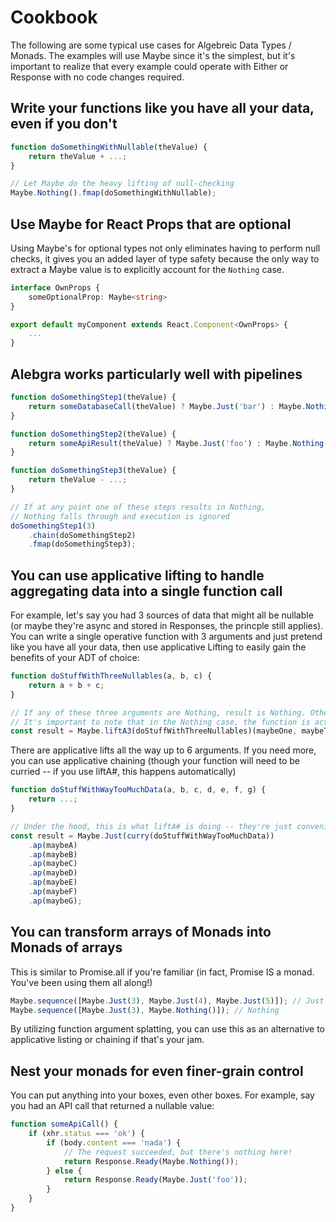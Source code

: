 # Cookbook

The following are some typical use cases for Algebreic Data Types / Monads. The examples will use Maybe since it's the simplest, but
it's important to realize that every example could operate with Either or Response with no code changes required.

## Write your functions like you have all your data, even if you don't

```js
function doSomethingWithNullable(theValue) {
    return theValue + ...;
}

// Let Maybe do the heavy lifting of null-checking
Maybe.Nothing().fmap(doSomethingWithNullable);
```

## Use Maybe for React Props that are optional

Using Maybe's for optional types not only eliminates having to perform null checks, it gives you an added layer of type
safety because the only way to extract a Maybe value is to explicitly account for the `Nothing` case.

```ts
interface OwnProps {
    someOptionalProp: Maybe<string>
}

export default myComponent extends React.Component<OwnProps> {
    ...
}
```

## Alebgra works particularly well with pipelines

```js
function doSomethingStep1(theValue) {
    return someDatabaseCall(theValue) ? Maybe.Just('bar') : Maybe.Nothing();
}

function doSomethingStep2(theValue) {
    return someApiResult(theValue) ? Maybe.Just('foo') : Maybe.Nothing();
}

function doSomethingStep3(theValue) {
    return theValue - ...;
}

// If at any point one of these steps results in Nothing,
// Nothing falls through and execution is ignored
doSomethingStep1(3)
    .chain(doSomethingStep2)
    .fmap(doSomethingStep3);
```

## You can use applicative lifting to handle aggregating data into a single function call

For example, let's say you had 3 sources of data that might all be nullable
(or maybe they're async and stored in Responses, the princple still applies).
You can write a single operative function with 3 arguments and just pretend like you have all your data,
then use applicative Lifting to easily gain the benefits of your ADT of choice:

```js
function doStuffWithThreeNullables(a, b, c) {
    return a + b + c;
}

// If any of these three arguments are Nothing, result is Nothing. Otherwise, result is Just 6
// It's important to note that in the Nothing case, the function is actually not even executed.
const result = Maybe.liftA3(doStuffWithThreeNullables)(maybeOne, maybeTwo, maybeThree);
```

There are applicative lifts all the way up to 6 arguments. If you need more, you can use applicative chaining
(though your function will need to be curried -- if you use liftA#, this happens automatically)

```js
function doStuffWithWayTooMuchData(a, b, c, d, e, f, g) {
    return ...;
}

// Under the hood, this is what liftA# is doing -- they're just convenient helpers
const result = Maybe.Just(curry(doStuffWithWayTooMuchData))
    .ap(maybeA)
    .ap(maybeB)
    .ap(maybeC)
    .ap(maybeD)
    .ap(maybeE)
    .ap(maybeF)
    .ap(maybeG);
```

## You can transform arrays of Monads into Monads of arrays

This is similar to Promise.all if you're familiar (in fact, Promise IS a monad. You've been using them all along!)

```js
Maybe.sequence([Maybe.Just(3), Maybe.Just(4), Maybe.Just(5)]); // Just [3, 4, 5]
Maybe.sequence([Maybe.Just(3), Maybe.Nothing()]); // Nothing
```

By utilizing function argument splatting, you can use this as an alternative to applicative listing or chaining if that's
your jam.

## Nest your monads for even finer-grain control

You can put anything into your boxes, even other boxes. For example, say you had an API call that returned a nullable value:

```js
function someApiCall() {
    if (xhr.status === 'ok') {
        if (body.content === 'nada') {
            // The request succeeded, but there's nothing here!
            return Response.Ready(Maybe.Nothing());
        } else {
            return Response.Ready(Maybe.Just('foo'));
        }
    }
}
```
